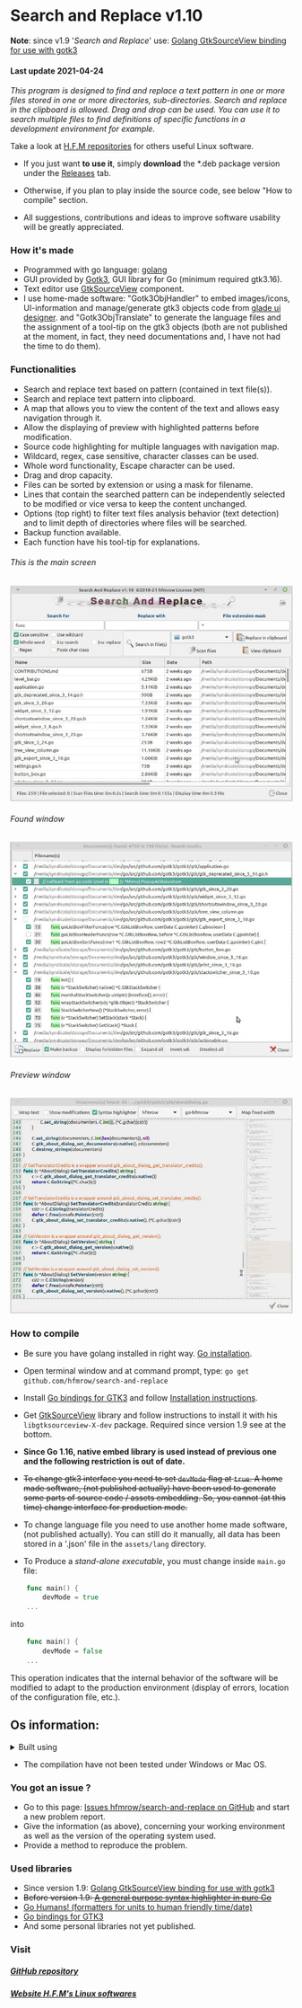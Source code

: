 # Search and Replace v1.10

**Note**: since v1.9 '*Search and Replace*' use: [Golang GtkSourceView binding for use with gotk3](https://github.com/hfmrow/gotk3_gtksource)

#### Last update 2021-04-24

*This program is designed to find and replace a text pattern in one or more files stored in one or more directories, sub-directories.
Search and replace in the clipboard is allowed. Drag and drop can be used.
You can use it to search multiple files to find definitions of specific functions in a development environment for example.*

Take a look at [H.F.M repositories](https://github.com/hfmrow/) for others useful Linux software.

- If you just want **to use it**, simply **download** the *.deb package version under the [Releases](https://github.com/hfmrow/search-and-replace/releases) tab. 

- Otherwise, if you plan to play inside the source code, see below "How to compile" section.

- All suggestions, contributions and ideas to improve software usability will be greatly appreciated.

### How it's made

- Programmed with go language: [golang](https://golang.org/doc/)
- GUI provided by [Gotk3](https://github.com/gotk3/gotk3), GUI library for Go (minimum required gtk3.16).
- Text editor use [GtkSourceView](https://github.com/hfmrow/gotk3_gtksource) component.
- I use home-made software: "Gotk3ObjHandler" to embed images/icons, UI-information and manage/generate gtk3 objects code from [glade ui designer](https://glade.gnome.org/). and "Gotk3ObjTranslate" to generate the language files and the assignment of a tool-tip on the gtk3 objects (both are not published at the moment, in fact, they need documentations and, I have not had the time to do them).

### Functionalities

- Search and replace text based on pattern (contained in text file(s)).
- Search and replace text pattern into clipboard.
- A map that allows you to view the content of the text and allows easy navigation through it.
- Allow the displaying of preview with highlighted patterns before modification.
- Source code highlighting for multiple languages with navigation map.
- Wildcard, regex, case sensitive, character classes can be used.
- Whole word functionality, Escape character can be used.
- Drag and drop capacity.
- Files can be sorted by extension or using a mask for filename.
- Lines that contain the searched pattern can be independently selected to be modified or vice versa to keep the content unchanged.
- Options (top right) to filter text files analysis behavior (text detection) and to limit depth of directories where files will be searched.
- Backup function available.
- Each function have his tool-tip for explanations.

###### This is the main screen

![](assets/readme/main.jpg)

###### Found window

![Found window](assets/readme/found.jpg)

###### Preview window

![Preview window](assets/readme/preview.jpg)

### How to compile

- Be sure you have golang installed in right way. [Go installation](https://golang.org/doc/install).

- Open terminal window and at command prompt, type: `go get github.com/hfmrow/search-and-replace`

- Install [Go bindings for GTK3](https://github.com/gotk3/gotk3) and follow [Installation instructions](https://github.com/gotk3/gotk3/wiki#installation).

- Get [GtkSourceView](https://github.com/hfmrow/gotk3_gtksource) library and follow instructions to install it with his `libgtksourceview-X-dev` package. Required since version 1.9 see at the bottom.

- **Since Go 1.16, native embed library is used instead of previous one and the following restriction is out of date.**

- ~~To change gtk3 interface you need to set `devMode` flag at `true`. A home made software, (not published actually) have been used to generate some parts of source code / assets embedding. So, you cannot (at this time) change interface for production mode.~~

- To change language file you need to use another home made software, (not published actually). You can still do it manually, all data has been stored in a '.json' file in the `assets/lang` directory.

- To Produce a *stand-alone executable*, you must change inside `main.go` file:

```go
    func main() {
        devMode = true
    ...    
```

into

```go
    func main() {
        devMode = false
    ...
```

This operation indicates that the internal behavior of the software will be modified to adapt to the production environment (display of errors, location of the configuration file, etc.).

## Os information:

<details>
  <summary>Built using</summary>

| Name                                                       | Version / Info / Name                          |
| ---------------------------------------------------------- | ---------------------------------------------- |
| GOLANG                                                     | V1.16.3 -> GO111MODULE="off", GOPROXY="direct" |
| DISTRIB                                                    | LinuxMint Xfce                                 |
| VERSION                                                    | 20                                             |
| CODENAME                                                   | ulyana                                         |
| RELEASE                                                    | #46-Ubuntu SMP Fri Jul 10 00:24:02 UTC 2020    |
| UBUNTU_CODENAME                                            | focal                                          |
| KERNEL                                                     | 5.8.0-50-generic                               |
| HDWPLATFORM                                                | x86_64                                         |
| GTK+ 3                                                     | 3.24.20                                        |
| GLIB 2                                                     | 2.64.3                                         |
| CAIRO                                                      | 1.16.0                                         |
| [GtkSourceView](https://github.com/hfmrow/gotk3_gtksource) | 4.6.0                                          |
| [LiteIDE](https://github.com/visualfc/liteide)             | 37.4 qt5.x                                     |
| Qt5                                                        | 5.12.8 in /usr/lib/x86_64-linux-gnu            |

</details>

- The compilation have not been tested under Windows or Mac OS.

### You got an issue ?

- Go to this page: [Issues hfmrow/search-and-replace on GitHub](https://github.com/hfmrow/search-and-replace/issues) and start a new problem report.
- Give the information (as above), concerning your working environment as well as the version of the operating system used.
- Provide a method to reproduce the problem.

### Used libraries

- Since version 1.9: [Golang GtkSourceView binding for use with gotk3](https://github.com/hfmrow/gotk3_gtksource)
- ~~Before version 1.9: [A general purpose syntax highlighter in pure Go](https://github.com/alecthomas/chroma)~~
- [Go Humans! (formatters for units to human friendly time/date)](https://github.com/dustin/go-humanize)
- [Go bindings for GTK3](https://github.com/gotk3/gotk3)
- And some personal libraries not yet published.

### Visit

##### [GitHub repository](https://github.com/hfmrow/SearchAndReplace)

##### [Website H.F.M's Linux softwares](https://hfmrow.go.yo.fr/)
